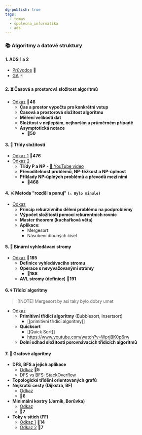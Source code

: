 ```yaml
---
dg-publish: true
tags:
  - tomas
  - spolecna_informatika
  - ads
---
```

### **📚 Algoritmy a datové struktury**

#### **1. ADS 1 a 2**
- [Průvodce](https://slama.dev/assets/priprava-na-statnice-mff-uk/pruvodce.pdf) 📘
- [GA](https://slama.dev/assets/priprava-na-statnice-mff-uk/ga.pdf) 🃏

#### **2. ⏳ Časová a prostorová složitost algoritmů**
- [Odkaz](https://slama.dev/assets/priprava-na-statnice-mff-uk/pruvodce.pdf#s2) 📄**46**
  - **Čas a prostor výpočtu pro konkrétní vstup** 
  - **Časová a prostorová složitost algoritmu**
  - **Měření velikosti dat**
  - **Složitost v nejlepším, nejhorším a průměrném případě**
  - **Asymptotická notace** 
	  - 📄**50**

#### **3. 🧠 Třídy složitosti**
- [Odkaz 1](https://slama.dev/assets/priprava-na-statnice-mff-uk/pruvodce.pdf#s19.3) 📄**476**  
- [Odkaz 2](https://slama.dev/assets/priprava-na-statnice-mff-uk/pvnp.webp) 
  - **Třídy P a NP** - [🎥 YouTube video](https://www.youtube.com/watch?v=pQsdygaYcE4)
  - **Převoditelnost problémů, NP-těžkost a NP-úplnost**
  - **Příklady NP-úplných problémů a převodů mezi nimi** 
	  - 📄**468**

#### **4. ⚔️ Metoda "rozděl a panuj"**  `(⚠️ Bylo minule)`
- [Odkaz](https://slama.dev/assets/priprava-na-statnice-mff-uk/pruvodce.pdf#s10)
  - **Princip rekurzivního dělení problému na podproblémy**
  - **Výpočet složitosti pomocí rekurentních rovnic**
  - **Master theorem (kuchařková věta)**
  - **Aplikace**:
    - Mergesort
    - Násobení dlouhých čísel

#### **5. 🌳 Binární vyhledávací stromy**
- [Odkaz](https://slama.dev/assets/priprava-na-statnice-mff-uk/pruvodce.pdf#s8) 📄**185**
  - **Definice vyhledávacího stromu**
  - **Operace s nevyvažovanými stromy** 
	  - 📄**188**
  - **AVL stromy (definice)**  📄**191**

#### **6. 🌀 Třídící algoritmy**
> [!NOTE] Mergesort by asi taky bylo dobry umet
- [Odkaz](https://slama.dev/assets/priprava-na-statnice-mff-uk/pruvodce.pdf#s3)
  - **Primitivní třídicí algoritmy** (Bubblesort, Insertsort)
	  - [[primitivní třídicí algoritmy]]
  - **Quicksort**
	  - [[Quick Sort]]
	  - https://www.youtube.com/watch?v=WprjBK0p6rw
  - **Dolní odhad složitosti porovnávacích třídicích algoritmů**

#### **7. 🔗 Grafové algoritmy**
- **DFS, BFS a jejich aplikace**  
  - [Odkaz](https://slama.dev/assets/priprava-na-statnice-mff-uk/pruvodce.pdf#s5) 📄**5**
  - [DFS vs BFS: StackOverflow](https://stackoverflow.com/questions/20429310/why-is-depth-first-search-claimed-to-be-space-efficient)
- **Topologické třídění orientovaných grafů**
- **Nejkratší cesty (Dijkstra, BF)**  
  - [Odkaz](https://slama.dev/assets/priprava-na-statnice-mff-uk/pruvodce.pdf#s6) 
  - 📄**6**
- **Minimální kostry (Jarník, Borůvka)**  
  - [Odkaz](https://slama.dev/assets/priprava-na-statnice-mff-uk/pruvodce.pdf#s7) 
  - 📄**7**
- **Toky v sítích (FF)**  
  - [Odkaz 1](https://slama.dev/assets/priprava-na-statnice-mff-uk/pruvodce.pdf#s14) 📄**14**  
  - [Odkaz 2](https://slama.dev/poznamky-z-prednasky/kombinatorika-a-grafy-i/#7-p%C5%99edn%C3%A1%C5%A1ka) 📄**7**

